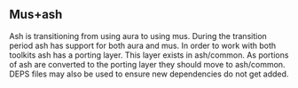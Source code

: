 Mus+ash
----------
Ash is transitioning from using aura to using mus. During the
transition period ash has support for both aura and mus. In order to
work with both toolkits ash has a porting layer. This layer exists in
ash/common. As portions of ash are converted to the porting layer they
should move to ash/common. DEPS files may also be used to ensure new
dependencies do not get added.
